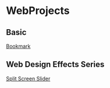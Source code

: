 # WebProjects

## Basic
[Bookmark](http://www.elpsycongroo.cc/WebProjects/bookmark/index.html)

## 	Web Design Effects Series
[Split Screen Slider](http://www.elpsycongroo.cc/WebProjects/Split%20Screen%20Slider/index.html)
